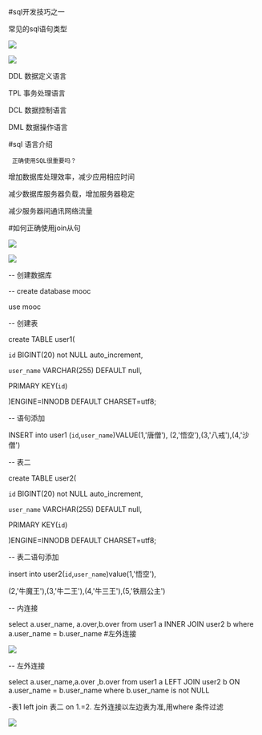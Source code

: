 #sql开发技巧之一

常见的sql语句类型

![](http://i.imgur.com/12nkRf7.png)

![](http://i.imgur.com/58fyrFw.png)

DDL  数据定义语言

TPL  事务处理语言

DCL  数据控制语言

DML  数据操作语言

#sql 语言介绍

     正确使用SQL很重要吗？

增加数据库处理效率，减少应用相应时间

减少数据库服务器负载，增加服务器稳定

减少服务器间通讯网络流量

#如何正确使用join从句

![](http://i.imgur.com/0HqEvNN.png)


![](http://i.imgur.com/0Myc16E.png)

--  创建数据库

-- create  database mooc

use mooc

-- 创建表

create TABLE user1(

 `id` BIGINT(20) not NULL auto_increment,

 `user_name` VARCHAR(255) DEFAULT null,

 PRIMARY KEY(`id`)

)ENGINE=INNODB DEFAULT CHARSET=utf8;


-- 语句添加

INSERT into user1 (`id`,`user_name`)VALUE(1,'唐僧'),
(2,'悟空'),(3,'八戒'),(4,'沙僧')


-- 表二

create TABLE user2(

 `id` BIGINT(20) not NULL auto_increment,

 `user_name` VARCHAR(255) DEFAULT null,

 PRIMARY KEY(`id`)

)ENGINE=INNODB DEFAULT CHARSET=utf8;

-- 表二语句添加

insert into user2(`id`,`user_name`)value(1,'悟空'),

(2,'牛魔王'),(3,'牛二王'),(4,'牛三王'),(5,'铁扇公主')

 
-- 内连接

 select  a.user_name, a.over,b.over from user1 a  INNER JOIN user2 b where a.user_name = b.user_name
#左外连接
 
![](http://i.imgur.com/mo2IK6E.png)


-- 左外连接

select a.user_name,a.over ,b.over from user1 a LEFT JOIN user2 b ON a.user_name = b.user_name where b.user_name is not NULL

-表1 left join  表二 on 1.=2.  左外连接以左边表为准,用where 条件过滤

![](http://i.imgur.com/Sx3yEGH.png)
